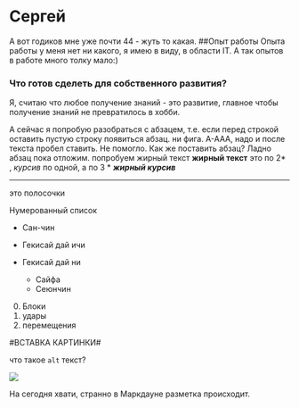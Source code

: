 # Сергей
А вот годиков мне уже почти 44 - жуть то какая.
##Опыт работы
Опыта работы у меня нет ни какого, я имею в виду, в области IT. А так опытов в работе много толку мало:)
### Что готов сделеть для собственного развития?
Я, считаю что любое получение знаний - это развитие, главное чтобы получение знаний не превратилось в хобби.

А сейчас я попробую разобраться с абзацем, т.е. если перед строкой оставить пустую строку появиться абзац. ни фига. А-ААА, надо и после текста пробел ставить. Не помогло. Как же поставить абзац?
Ладно абзац пока отложим. попробуем жирный текст **жирный текст** это по 2* , *курсив* по одной, а по 3 * ***жирный курсив***

---
это полосочки

Нумерованный список
- Сан-чин
- Гекисай дай ичи
- Гекисай дай ни

  * Сайфа
  * Сеюнчин
  
0. Блоки    
0. удары   
0. перемещения  

#ВСТАВКА КАРТИНКИ#

что такое `alt` текст? 

![](https://scontent-mrs1-1.xx.fbcdn.net/v/t1.0-9/10377021_772952406125896_8540300455082708045_n.jpg?oh=acc0acbe0f2ab6de2bd275b0d2c2f7fc&oe=5866737D)

На сегодня хвати, странно в Маркдауне разметка происходит.
 
